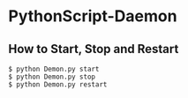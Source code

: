 # PythonScript-Daemon

## How to Start, Stop and Restart

```shell
$ python Demon.py start
$ python Demon.py stop
$ python Demon.py restart
```
